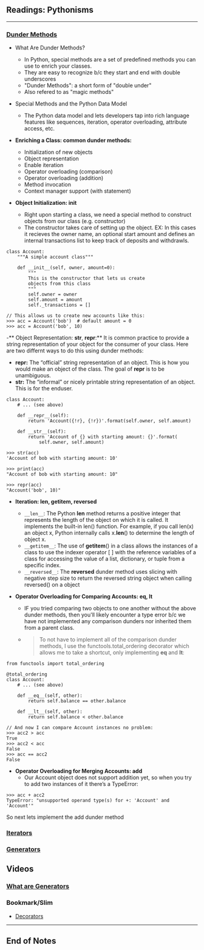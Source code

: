 ## Readings: Pythonisms
***

### [Dunder Methods](https://dbader.org/blog/python-dunder-methods)
- What Are Dunder Methods?
  * In Python, special methods are a set of predefined methods you can use to enrich your classes.
  * They are easy to recognize b/c they start and end with double underscores
  * "Dunder Methods": a short form of "double under"
  * Also refered to as "magic methods"

- Special Methods and the Python Data Model
  * The Python data model and lets developers tap into rich language features like sequences, iteration, operator overloading, attribute access, etc.

- **Enriching a Class: common dunder methods:**
  * Initialization of new objects
  * Object representation
  * Enable iteration
  * Operator overloading (comparison)
  * Operator overloading (addition)
  * Method invocation
  * Context manager support (with statement)

- **Object Initialization: __init__**
  * Right upon starting a class, we need a special method to construct objects from our class (e.g. constructor)
  * The constructor takes care of setting up the object.
EX: In this cases it recieves the owner name, an optional start amount and defines an internal transactions list to keep track of deposits and withdrawls.
```
class Account:
    """A simple account class"""

    def __init__(self, owner, amount=0):
        """
        This is the constructor that lets us create
        objects from this class
        """
        self.owner = owner
        self.amount = amount
        self._transactions = []
        
// This allows us to create new accounts like this:
>>> acc = Account('bob')  # default amount = 0
>>> acc = Account('bob', 10)
```

-** Object Representation: __str__, __repr__:** It is common practice to provide a string representation of your object for the consumer of your class. Here are two differnt ways to do this using dunder methods:
  * **__repr__:** The “official” string representation of an object. This is how you would make an object of the class. The goal of __repr__ is to be unambiguous.
  * **__str__:** The “informal” or nicely printable string representation of an object. This is for the enduser.
```
class Account:
    # ... (see above)

    def __repr__(self):
        return 'Account({!r}, {!r})'.format(self.owner, self.amount)

    def __str__(self):
        return 'Account of {} with starting amount: {}'.format(
            self.owner, self.amount)
            
>>> str(acc)
'Account of bob with starting amount: 10'

>>> print(acc)
"Account of bob with starting amount: 10"

>>> repr(acc)
"Account('bob', 10)"
```

- **Iteration: __len__, __getitem__, __reversed__**
  * `__len__`: The Python __len__ method returns a positive integer that represents the length of the object on which it is called. It implements the built-in len() function. For example, if you call len(x) an object x, Python internally calls x.__len__() to determine the length of object x.
  * `__getitem__`: The use of __getitem__() in a class allows the instances of a class to use the indexer operator [ ] with the reference variables of a class for accessing the value of a list, dictionary, or tuple from a specific index.
  * `__reversed__`: The __reversed__ dunder method uses slicing with negative step size to return the reversed string object when calling reversed() on a object

- **Operator Overloading for Comparing Accounts: __eq__, __lt__**
  * IF you tried comparing two objects to one another without the above dunder methods, then you'll likely encounter a type error b/c we have not implemented any comparison dunders nor inherited them from a parent class.
  * > To not have to implement all of the comparison dunder methods, I use the functools.total_ordering decorator which allows me to take a shortcut, only implementing __eq__ and __lt__:
```
from functools import total_ordering

@total_ordering
class Account:
    # ... (see above)

    def __eq__(self, other):
        return self.balance == other.balance

    def __lt__(self, other):
        return self.balance < other.balance
        
// And now I can compare Account instances no problem:
>>> acc2 > acc
True
>>> acc2 < acc
False
>>> acc == acc2
False
```
- **Operator Overloading for Merging Accounts: __add__**
  * Our Account object does not support addition yet, so when you try to add two instances of it there’s a TypeError:
```
>>> acc + acc2
TypeError: "unsupported operand type(s) for +: 'Account' and 'Account'"
```
So next lets implement the add dunder method
### [Iterators](https://dbader.org/blog/python-iterators)


### [Generators](https://dbader.org/blog/python-generators)


## Videos
### [What are Generators](https://realpython.com/lessons/what-are-python-generators/)

### Bookmark/Slim
- [Decorators](https://realpython.com/primer-on-python-decorators/)


***
 ## End of Notes
